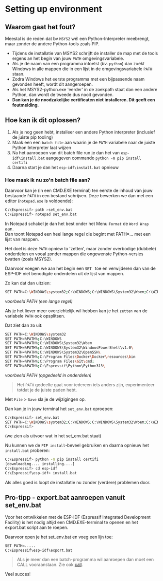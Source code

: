 # Setting up environment

## Waarom gaat het fout? 

Meestal is de reden dat bv `MSYS2` wél een Python-Interpreter meebrengt, maar zonder de andere Python-tools zoals PIP.
- Tijdens de installatie van MSYS2 schrijft de installer de map met de tools ergens an het begin van jouw `PATH` omgevingsvariabele.
- Als je de naam van een programma intoetst (bv. `python`) dan zoekt Windows in alle mappen die in een lijst in de omgevingsvariabele `PATH` staan.
- Zodra Windows het eerste programma met een bijpassende naam gevonden heeft, wordt dit aangeroepen.
- Als het MSYS2-python.exe 'eerder' in de zoekpath staat dan een andere Python, dan wordt de tweede dus nooit gevonden.
- **Dan kan je de noodzakelijke certificaten niet installeren. Dit geeft een foutmelding.**

## Hoe kan ik dit oplossen?

1. Als je nog geen hebt, installeer een andere Python interpreter (inclusief de juiste pip tooling)
2. Maak een een `batch file` aan waarin je de `PATH` variabele naar de juiste Python Interpreter laat wijzen
3. Na het aanroepen van dit batch file run je dan het van `esp-idf\install.bat` aangegeven commando `python -m pip install certifi`
4. Daarna start je dan het `esp-idf\install.bat` opnieuw

### Hoe maak ik nu zo'n batch file aan? 

Daarvoor kan je (in een CMD.EXE terminal) ten eerste de inhoud van jouw bestaande `PATH` in een bestand schrijven.
Deze bewerken we dan met een editor (`notepad.exe` is voldoende):

```bash
C:\Espressif> path >set_env.bat
C:\Espressif> notepad set_env.bat
```

In Notepad schakel je dan het best onder het Menu `Format` de `Word Wrap` aan.  
Dan toont Notepad  een heel lange regel die begint met PATH=... met een lijst van mappen.

Het doel is deze `PATH` opniew to 'zetten', maar zonder overbodige (dubbele) onderdelen en vooal zonder mappen die ongewenste Python-versies bvatten (zoals MSYS2).

Daarvoor voegen we aan het begin een `SET ` toe en verwijderen dan van de ESP-IDF niet benodigde onderdelen uit de lijst van mappen.

Zo kan dat dan uitzien:

```bash
SET PATH=C:\WINDOWS\system32;C:\WINDOWS;C:\WINDOWS\System32\Wbem;C:\WINDOWS\System32\WindowsPowerShell\v1.0\;C:\WINDOWS\System32\OpenSSH\;C:\Program Files\Docker\Docker\resources\bin;C:\Program Files\Git\cmd;C:\Espressif\Python\Python313\;
```
*voorbeeld PATH (een lange regel)*

Als je het liever meer overzichtelijk wil hebben kan je het `zetten` van de variabele `PATH` ook opsplitsen.

Dat ziet dan zo uit:

```bash
SET PATH=C:\WINDOWS\system32
SET PATH=%PATH%;C:\WINDOWS
SET PATH=%PATH%;C:\WINDOWS\System32\Wbem
SET PATH=%PATH%;C:\WINDOWS\System32\WindowsPowerShell\v1.0\
SET PATH=%PATH%;C:\WINDOWS\System32\OpenSSH\
SET PATH=%PATH%;C:\Program Files\Docker\Docker\resources\bin
SET PATH=%PATH%;C:\Program Files\Git\cmd;
SET PATH=%PATH%;C:\Espressif\Python\Python313\
```
*voorbeeld PATH (opgedeeld in onderdelen)*

> Het `PATH` gedeelte gaat voor iedereen iets anders zijn, experimenteer totdat je de juiste paden hebt.

Met `File` > `Save` sla je de wijzigingen op.

Dan kan je in jouw terminal het `set_env.bat` oproepen:

```bash
C:\Espressif> set_env.bat
SET PATH=C:\WINDOWS\system32;C:\WINDOWS;C:\WINDOWS\System32\Wbem;C:\WINDOWS\System32\WindowsPowerShell\v1.0\;C:\WINDOWS\System32\OpenSSH\;C:\Program Files\Docker\Docker\resources\bin;C:\Program Files\Git\cmd;C:\Espressif\Python\Python313\;
C:\Espressif> 
```
(we zien als uitvoer wat in het set_env.bat staat)

Nu kunnen we de `PIP install`-beveel gebruiken en daarna opnieuw het `install.bat` proberen:

```bash
C:\Espressif> python -m pip install certifi
[downloading.... installing....]
C:\Espressif> cd esp-idf
C:\Espressif\esp-idf> install.bat
```

Als alles goed is loopt de installatie nu zonder (verdere) problemen door.

## Pro-tipp - export.bat aanroepen vanuit set_env.bat

Voor het ontwikkelen met de  ESP-IDF (Espressif Integrated Development Facility) is het nodig altijd een CMD.EXE-terminal te openen en het
export.bat script aan te roepen.

Daarvoor open je het set_env.bat en voeg een lijn toe:
```bash
SET PATH=.....
C:\Espressif\esp-idf\export.bat
```

> ALs je meer dan een batch-programma wil aanroepen dan moet een CALL vooraanstaan.
> Zie ook [call](https://stackoverflow.com/questions/1103994/how-to-run-multiple-bat-files-within-a-bat-file).

Veel succes!
